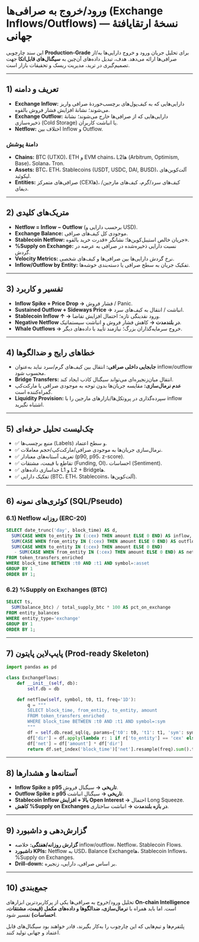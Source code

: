 # ورود/خروج به صرافی‌ها (Exchange Inflows/Outflows) — نسخهٔ ارتقایافتهٔ جهانی

این سند چارچوبی **Production-Grade** برای تحلیل جریان ورود و خروج دارایی‌ها به/از صرافی‌ها ارائه می‌دهد. هدف، تبدیل داده‌های آن‌چین به **سیگنال‌های قابل‌اتکا** جهت تصمیم‌گیری در ترید، مدیریت ریسک و تحقیقات بازار است.

---

## 1) تعریف و دامنه

* **Exchange Inflow:** دارایی‌هایی که به کیف‌پول‌های برچسب‌خوردهٔ صرافی واریز می‌شوند؛ نشانهٔ افزایش فشار فروش بالقوه.
* **Exchange Outflow:** دارایی‌هایی که از صرافی‌ها خارج می‌شوند؛ نشانهٔ ذخیره‌سازی (Cold Storage) یا انباشت کاربران.
* **Netflow:** اختلاف بین Inflow و Outflow.

### دامنهٔ پوشش

* **Chains:** BTC (UTXO)، ETH و EVM chains، L2ها (Arbitrum, Optimism, Base)، Solana، Tron.
* **Assets:** BTC، ETH، Stablecoins (USDT, USDC, DAI, BUSD)، آلت‌کوین‌های لیکوئید.
* **Entities:** صرافی‌های متمرکز (CEXها)، کیف‌های سرد/گرم، کیف‌های مارجین/دیفای.

---

## 2) متریک‌های کلیدی

* **Netflow = Inflow − Outflow** (برحسب دارایی و USD).
* **Exchange Balance:** موجودی کل کیف‌های صرافی.
* **Stablecoin Netflow:** جریان خالص استیبل‌کوین‌ها؛ نشانگر «قدرت خرید بالقوه».
* **%Supply on Exchange:** نسبت دارایی ذخیره‌شده در صرافی به عرضه در گردش.
* **Velocity Metrics:** نرخ گردش دارایی‌ها بین صرافی‌ها و کیف‌های شخصی.
* **Inflow/Outflow by Entity:** تفکیک جریان به سطح صرافی یا دسته‌بندی خوشه‌ها.

---

## 3) تفسیر و کاربرد

* **Inflow Spike + Price Drop →** فشار فروش / Panic.
* **Sustained Outflow + Sideways Price →** انباشت / انتقال به کیف‌های سرد.
* **Stablecoin Inflow ↑ →** ورود نقدینگی تازه؛ احتمال افزایش تقاضا.
* **Negative Netflow در بلندمدت →** کاهش فشار فروش و انباشت سیستماتیک.
* **Whale Outflows →** خروج سرمایه‌گذاران بزرگ؛ نیازمند تأیید با داده‌های دیگر.

---

## 4) خطاهای رایج و ضدالگوها

* **جابجایی داخلی صرافی:** انتقال بین کیف‌های گرم/سرد نباید به‌عنوان inflow/outflow محسوب شود.
* **Bridge Transfers:** انتقال میان‌زنجیره‌ای می‌تواند سیگنال کاذب ایجاد کند.
* **عدم نرمال‌سازی:** مقایسه جریان‌ها بدون توجه به موجودی صرافی یا مارکت‌کپ گمراه‌کننده است.
* **Liquidity Provision:** سپرده‌گذاری در پروتکل‌ها/بازارهای مارجین را با inflow اشتباه نگیرید.

---

## 5) چک‌لیست تحلیل حرفه‌ای

* ✅ منبع برچسب‌ها (Labels) و سطح اعتماد.
* ✅ نرمال‌سازی جریان‌ها به موجودی صرافی/مارکت‌کپ/حجم معاملات.
* ✅ تعریف آستانه‌های معنادار (p90, p95، z-score).
* ✅ تقاطع با قیمت، مشتقات (Funding, OI)، احساسات (Sentiment).
* ✅ جداسازی داده‌های L1 و L2 + Bridgeها.
* ✅ تفکیک دارایی (BTC، ETH، Stablecoins، آلت‌کوین‌ها).

---

## 6) کوئری‌های نمونه (SQL/Pseudo)

### 6.1) Netflow روزانه (ERC-20)

```sql
SELECT date_trunc('day', block_time) AS d,
  SUM(CASE WHEN to_entity IN (:cex) THEN amount ELSE 0 END) AS inflow,
  SUM(CASE WHEN from_entity IN (:cex) THEN amount ELSE 0 END) AS outflow,
  SUM(CASE WHEN to_entity IN (:cex) THEN amount ELSE 0 END)
   - SUM(CASE WHEN from_entity IN (:cex) THEN amount ELSE 0 END) AS netflow
FROM token_transfers_enriched
WHERE block_time BETWEEN :t0 AND :t1 AND symbol=:asset
GROUP BY 1
ORDER BY 1;
```

### 6.2) %Supply on Exchanges (BTC)

```sql
SELECT ts,
  SUM(balance_btc) / total_supply_btc * 100 AS pct_on_exchange
FROM entity_balances
WHERE entity_type='exchange'
GROUP BY 1
ORDER BY 1;
```

---

## 7) پایپ‌لاین پایتون (Prod-ready Skeleton)

```python
import pandas as pd

class ExchangeFlows:
    def __init__(self, db):
        self.db = db

    def netflow(self, symbol, t0, t1, freq='1D'):
        q = """
        SELECT block_time, from_entity, to_entity, amount
        FROM token_transfers_enriched
        WHERE block_time BETWEEN :t0 AND :t1 AND symbol=:sym
        """
        df = self.db.read_sql(q, params={'t0': t0, 't1': t1, 'sym': symbol})
        df['dir'] = df.apply(lambda r: 1 if r['to_entity'] == 'cex' else (-1 if r['from_entity'] == 'cex' else 0), axis=1)
        df['net'] = df['amount'] * df['dir']
        return df.set_index('block_time')['net'].resample(freq).sum().to_frame('netflow')
```

---

## 8) آستانه‌ها و هشدارها

* **Inflow Spike ≥ p95 تاریخی →** سیگنال فروش.
* **Outflow Spike ≥ p95 تاریخی →** سیگنال انباشت.
* **Stablecoin Inflow بالا + افزایش Open Interest →** احتمال Long Squeeze.
* **کاهش %Supply on Exchanges در بازه بلندمدت →** انباشت ساختاری.

---

## 9) گزارش‌دهی و داشبورد

* **گزارش روزانه/هفتگی:** خلاصه inflow/outflow، Netflow، Stablecoin Flows.
* **داشبورد KPIs:** Netflow به USD، Balance Exchangeها، Stablecoin Inflows، %Supply on Exchanges.
* **Drill-down:** بر اساس صرافی، دارایی، زنجیره.

---

## 10) جمع‌بندی

تحلیل ورود/خروج به صرافی‌ها یکی از پرکاربردترین ابزارهای **On-chain Intelligence** است. اما باید همراه با **نرمال‌سازی، ضدالگوها و داده‌های مکمل (قیمت، مشتقات، احساسات)** تفسیر شود.

پلتفرم‌ها و تیم‌هایی که این چارچوب را به‌کار بگیرند، قادر خواهند بود سیگنال‌های قابل اعتماد و جهانی تولید کنند.
